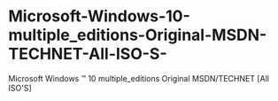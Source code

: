 # Microsoft-Windows-10-multiple_editions-Original-MSDN-TECHNET-All-ISO-S-
Microsoft Windows ™ 10 multiple_editions Original MSDN/TECHNET [All ISO'S]
